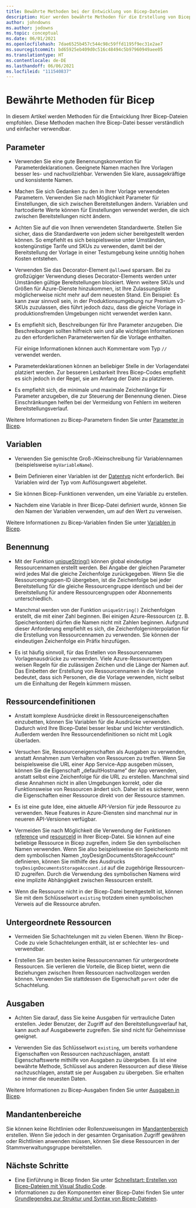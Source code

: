 ```yaml
---
title: Bewährte Methoden bei der Entwicklung von Bicep-Dateien
description: Hier werden bewährte Methoden für die Erstellung von Bicep-Dateien beschrieben, die sicherstellen, dass Ihre Dateien ordnungsgemäß funktionieren und einfach zu verwalten sind.
author: johndowns
ms.author: jodowns
ms.topic: conceptual
ms.date: 06/01/2021
ms.openlocfilehash: 7dae6525b457c544c98c59ffd1195f9ec31e2ae7
ms.sourcegitcommit: bd65925eb409d0c516c48494c5b97960949aee05
ms.translationtype: HT
ms.contentlocale: de-DE
ms.lasthandoff: 06/06/2021
ms.locfileid: "111540837"
---
```

# <a name="best-practices-for-bicep"></a>Bewährte Methoden für Bicep

In diesem Artikel werden Methoden für die Entwicklung Ihrer Bicep-Dateien empfohlen. Diese Methoden machen Ihre Bicep-Datei besser verständlich und einfacher verwendbar.

## <a name="parameters"></a>Parameter

* Verwenden Sie eine gute Benennungskonvention für Parameterdeklarationen. Geeignete Namen machen Ihre Vorlagen besser les- und nachvollziehbar. Verwenden Sie klare, aussagekräftige und konsistente Namen.

* Machen Sie sich Gedanken zu den in Ihrer Vorlage verwendeten Parametern. Verwenden Sie nach Möglichkeit Parameter für Einstellungen, die sich zwischen Bereitstellungen ändern. Variablen und hartcodierte Werte können für Einstellungen verwendet werden, die sich zwischen Bereitstellungen nicht ändern.

* Achten Sie auf die von Ihnen verwendeten Standardwerte. Stellen Sie sicher, dass die Standardwerte von jedem sicher bereitgestellt werden können. So empfiehlt es sich beispielsweise unter Umständen, kostengünstige Tarife und SKUs zu verwenden, damit bei der Bereitstellung der Vorlage in einer Testumgebung keine unnötig hohen Kosten entstehen.

* Verwenden Sie das Decorator-Element `@allowed` sparsam. Bei zu großzügiger Verwendung dieses Decorator-Elements werden unter Umständen gültige Bereitstellungen blockiert. Wenn weitere SKUs und Größen für Azure-Dienste hinzukommen, ist Ihre Zulassungsliste möglicherweise nicht mehr auf dem neuesten Stand. Ein Beispiel: Es kann zwar sinnvoll sein, in der Produktionsumgebung nur Premium v3-SKUs zuzulassen, dies führt jedoch dazu, dass die gleiche Vorlage in produktionsfremden Umgebungen nicht verwendet werden kann.

* Es empfiehlt sich, Beschreibungen für Ihre Parameter anzugeben. Die Beschreibungen sollten hilfreich sein und alle wichtigen Informationen zu den erforderlichen Parameterwerten für die Vorlage enthalten.

  Für einige Informationen können auch Kommentare vom Typ `//` verwendet werden.

* Parameterdeklarationen können an beliebiger Stelle in der Vorlagendatei platziert werden. Zur besseren Lesbarkeit Ihres Bicep-Codes empfiehlt es sich jedoch in der Regel, sie am Anfang der Datei zu platzieren.

* Es empfiehlt sich, die minimale und maximale Zeichenlänge für Parameter anzugeben, die zur Steuerung der Benennung dienen. Diese Einschränkungen helfen bei der Vermeidung von Fehlern im weiteren Bereitstellungsverlauf.

Weitere Informationen zu Bicep-Parametern finden Sie unter [Parameter in Bicep](parameters.md).

## <a name="variables"></a>Variablen

* Verwenden Sie gemischte Groß-/Kleinschreibung für Variablennamen (beispielsweise `myVariableName`).

* Beim Definieren einer Variablen ist der [Datentyp](data-types.md) nicht erforderlich. Bei Variablen wird der Typ vom Auflösungswert abgeleitet.

* Sie können Bicep-Funktionen verwenden, um eine Variable zu erstellen.

* Nachdem eine Variable in Ihrer Bicep-Datei definiert wurde, können Sie den Namen der Variablen verwenden, um auf den Wert zu verweisen.

Weitere Informationen zu Bicep-Variablen finden Sie unter [Variablen in Bicep](variables.md).

## <a name="naming"></a>Benennung

* Mit der Funktion [uniqueString()](bicep-functions-string.md#uniquestring) können global eindeutige Ressourcennamen erstellt werden. Bei Angabe der gleichen Parameter wird jedes Mal die gleiche Zeichenfolge zurückgegeben. Wenn Sie die Ressourcengruppen-ID übergeben, ist die Zeichenfolge bei jeder Bereitstellung für die gleiche Ressourcengruppe identisch und bei der Bereitstellung für andere Ressourcengruppen oder Abonnements unterschiedlich.

* Manchmal werden von der Funktion `uniqueString()` Zeichenfolgen erstellt, die mit einer Zahl beginnen. Bei einigen Azure-Ressourcen (z. B. Speicherkonten) dürfen die Namen nicht mit Zahlen beginnen. Aufgrund dieser Anforderung empfiehlt es sich, die Zeichenfolgeninterpolation für die Erstellung von Ressourcennamen zu verwenden. Sie können der eindeutigen Zeichenfolge ein Präfix hinzufügen.

* Es ist häufig sinnvoll, für das Erstellen von Ressourcennamen Vorlagenausdrücke zu verwenden. Viele Azure-Ressourcentypen weisen Regeln für die zulässigen Zeichen und die Länge der Namen auf. Das Einbetten der Erstellung von Ressourcennamen in die Vorlage bedeutet, dass sich Personen, die die Vorlage verwenden, nicht selbst um die Einhaltung der Regeln kümmern müssen.

## <a name="resource-definitions"></a>Ressourcendefinitionen

* Anstatt komplexe Ausdrücke direkt in Ressourceneigenschaften einzubetten, können Sie Variablen für die Ausdrücke verwenden. Dadurch wird Ihre Bicep-Datei besser lesbar und leichter verständlich. Außerdem werden Ihre Ressourcendefinitionen so nicht mit Logik überladen.

* Versuchen Sie, Ressourceneigenschaften als Ausgaben zu verwenden, anstatt Annahmen zum Verhalten von Ressourcen zu treffen. Wenn Sie beispielsweise die URL einer App Service-App ausgeben müssen, können Sie die Eigenschaft „defaultHostname“ der App verwenden, anstatt selbst eine Zeichenfolge für die URL zu erstellen. Manchmal sind diese Annahmen nicht in allen Umgebungen korrekt, oder die Funktionsweise von Ressourcen ändert sich. Daher ist es sicherer, wenn die Eigenschaften einer Ressource direkt von der Ressource stammen.

* Es ist eine gute Idee, eine aktuelle API-Version für jede Ressource zu verwenden. Neue Features in Azure-Diensten sind manchmal nur in neueren API-Versionen verfügbar.

* Vermeiden Sie nach Möglichkeit die Verwendung der Funktionen [reference](./bicep-functions-resource.md#reference) und [resourceId](./bicep-functions-resource.md#resourceid) in Ihrer Bicep-Datei. Sie können auf eine beliebige Ressource in Bicep zugreifen, indem Sie den symbolischen Namen verwenden. Wenn Sie also beispielsweise ein Speicherkonto mit dem symbolischen Namen „toyDesignDocumentsStorageAccount“ definieren, können Sie mithilfe des Ausdrucks `toyDesignDocumentsStorageAccount.id` auf die zugehörige Ressourcen-ID zugreifen. Durch die Verwendung des symbolischen Namens wird eine implizite Abhängigkeit zwischen Ressourcen erstellt.

* Wenn die Ressource nicht in der Bicep-Datei bereitgestellt ist, können Sie mit dem Schlüsselwort `existing` trotzdem einen symbolischen Verweis auf die Ressource abrufen.

## <a name="child-resources"></a>Untergeordnete Ressourcen

* Vermeiden Sie Schachtelungen mit zu vielen Ebenen. Wenn Ihr Bicep-Code zu viele Schachtelungen enthält, ist er schlechter les- und verwendbar.

* Erstellen Sie am besten keine Ressourcennamen für untergeordnete Ressourcen. Sie verlieren die Vorteile, die Bicep bietet, wenn die Beziehungen zwischen Ihren Ressourcen nachvollzogen werden können. Verwenden Sie stattdessen die Eigenschaft `parent` oder die Schachtelung.

## <a name="outputs"></a>Ausgaben

* Achten Sie darauf, dass Sie keine Ausgaben für vertrauliche Daten erstellen. Jeder Benutzer, der Zugriff auf den Bereitstellungsverlauf hat, kann auch auf Ausgabewerte zugreifen. Sie sind nicht für Geheimnisse geeignet.

* Verwenden Sie das Schlüsselwort `existing`, um bereits vorhandene Eigenschaften von Ressourcen nachzuschlagen, anstatt Eigenschaftswerte mithilfe von Ausgaben zu übergeben. Es ist eine bewährte Methode, Schlüssel aus anderen Ressourcen auf diese Weise nachzuschlagen, anstatt sie per Ausgaben zu übergeben. Sie erhalten so immer die neuesten Daten.

Weitere Informationen zu Bicep-Ausgaben finden Sie unter [Ausgaben in Bicep](outputs.md).

## <a name="tenant-scopes"></a>Mandantenbereiche

Sie können keine Richtlinien oder Rollenzuweisungen im [Mandantenbereich](deploy-to-tenant.md) erstellen. Wenn Sie jedoch in der gesamten Organisation Zugriff gewähren oder Richtlinien anwenden müssen, können Sie diese Ressourcen in der Stammverwaltungsgruppe bereitstellen.

## <a name="next-steps"></a>Nächste Schritte

* Eine Einführung in Bicep finden Sie unter [Schnellstart: Erstellen von Bicep-Dateien mit Visual Studio Code](quickstart-create-bicep-use-visual-studio-code.md).
* Informationen zu den Komponenten einer Bicep-Datei finden Sie unter [Grundlegendes zur Struktur und Syntax von Bicep-Dateien](file.md).
